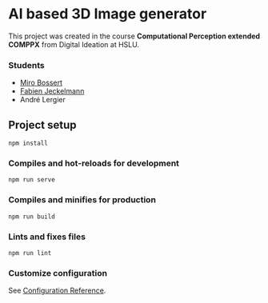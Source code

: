 # AI based 3D Image generator
This project was created in the course **Computational Perception extended COMPPX** from Digital Ideation at HSLU.

### Students
* [Miro Bossert](https://github.com/mirobossert)
* [Fabien Jeckelmann](https://github.com/fabjeck)
* André Lergier

## Project setup
```
npm install
```

### Compiles and hot-reloads for development
```
npm run serve
```

### Compiles and minifies for production
```
npm run build
```

### Lints and fixes files
```
npm run lint
```

### Customize configuration
See [Configuration Reference](https://cli.vuejs.org/config/).
